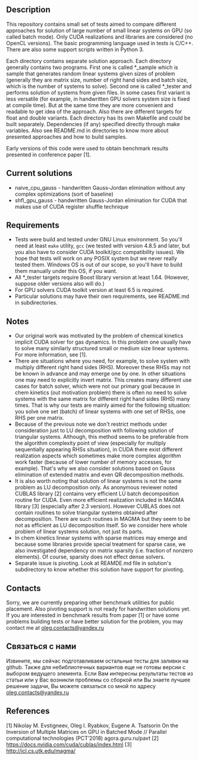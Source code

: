 ## Description
This repository contains small set of tests aimed to compare
different approaches for solution of large number of small linear
systems on GPU (so called batch mode). Only CUDA realizations and
libraries are considered (no OpenCL versions). The basic programming
language used in tests is С/C++. There are also some support scripts
written in Python 3.

Each directory contains separate solution approach. Each directory
generally contains two programs. First one is called \*_sample which is
sample that generates random linear systems given sizes of problem
(generally they are matrix size, number of right hand sides and batch
size, which is the number of systems to solve). Second one is called
*_tester and performs solution of systems from given files. In some
cases first variant is less versatile (for example, in handwritten GPU
solvers system size is fixed at compile time). But at the same time they
are more convenient and readable to get idea of the approach. Also there
are different targets for float and double variants. Each directory 
has its own Makefile and could be built separately. Dependencies (if
any) specified directly through make variables. Also see README.md in
directories to know more about presented approaches and how to build
samples.

Early versions of this code were used to obtain benchmark results
presented in conference paper [1]. 

## Current solutions

* naive_cpu_gauss - handwritten Gauss-Jordan elimination without any 
complex optimizations (sort of baseline)
* shfl_gpu_gauss - handwritten Gauss-Jordan elimination for CUDA that
makes use of CUDA register shuffle technique

## Requirements

* Tests were build and tested under GNU Linux environment. So you'll 
  need at least ``make`` utility, ``gcc`` (we tested with version 4.8.5 
  and later, but you also have to consider CUDA toolkit/gcc compatibility
  issues). We hope that tests will work on any POSIX system but we
  never really tested them. Windows OS is out of our scope, so you'll 
  have to build them manually under this OS, if you want.
* All \*_tester targets require Boost library version at least 1.64.
  (However, suppose older versions also will do.)
* For GPU solvers CUDA toolkit version at least 6.5 is required.
* Particular solutions may have their own requirements, see README.md
  in subdirectories.

## Notes

* Our original work was motivated by the problem of chemical kinetics
  implicit CUDA solver for gas dynamics. In this problem one usually
  have to solve many similarly structured small or medium size linear
  systems. For more information, see [1].
* There are situations where you need, for example, to solve system 
  with multiply different right hand sides (RHS). Moreover these RHSs
  may not be known in advance and may emerge one by one. In other
  situations one may need to explicitly invert matrix. This creates 
  many different use cases for batch solver, which were not our primary
  goal because in chem kinetics (out motivation problem) there is often
  no need to solve systems with the same matrix for different right hand
  sides (RHS) many times. That is why our tests are mainly aimed for the
  following situation: you solve one set (batch) of linear systems with
  one set of RHSs, one RHS per one matrix. 
* Because of the previous note we don't restrict methods under
  consideration just to LU decomposition with following solution 
  of triangular systems. Although, this method seems to be preferable
  from the algorithm complexity point of view (especially for multiply 
  sequentially appearing RHSs situation), in CUDA there exist different
  realization aspects which sometimes make more complex algorithm
  work faster (because of lower number of memory accesses, for example).
  That's why we also consider solutions based on Gauss elimination of
  extended matrix and even QR decomposition methods.
* It is also worth noting that solution of linear systems is not the
  same problem as LU decomposition only. As anonymous reviewer noted
  CUBLAS library [2] contains very efficient LU batch decomposition
  routine for CUDA. Even more efficient realization included in MAGMA
  library [3] (especially after 2.3 version). However CUBLAS does not
  contain routines to solve triangular systems obtained after
  decomposition. There are such routines in MAGMA but they seem 
  to be not as efficient as LU decomposition itself. So we consider
  here whole problem of linear systems solution, not just its parts.
* In chem kinetics linear systems with sparse matrices may emerge and
  because some libraries provide special treatment for sparse case,
  we also investigated dependency on matrix sparsity (i.e. fraction
  of nonzero elements). Of course, sparsity does not effect dense 
  solvers.
* Separate issue is pivoting. Look at REAMDE.md file in solution's
  subdirectory to know whether this solution have support for 
  pivoting.

## Contacts
Sorry, we are currently preparing other benchmark utilities for public
placement. Also pivoting support is not ready for handwritten solutions
yet. If you are interested in benchmark results from paper [1] 
or have some problems building tests or have better solution for the
problem, you may contact me at oleg.contacts@yandex.ru

## Связаться с нами
Извините, мы сейчас подготавливаем остальные тесты для заливки на
github. Также для небиблиотечных вариантов еще не готовы версии с 
выбором ведущего элемента. Если Вам интересны результаты тестов из
статьи или у Вас возникли проблемы со сборкой или Вы знаете лучшее
решение задачи, Вы можете связаться со мной по адресу
oleg.contacts@yandex.ru

## References
[1] Nikolay M. Evstigneev, Oleg I. Ryabkov, Eugene A. Tsatsorin 
On the Inversion of Multiple Matrices on GPU in Batched Mode //
Parallel computational technologies (PCT’2018) agora.guru.ru/pavt
[2] https://docs.nvidia.com/cuda/cublas/index.html
[3] http://icl.cs.utk.edu/magma/